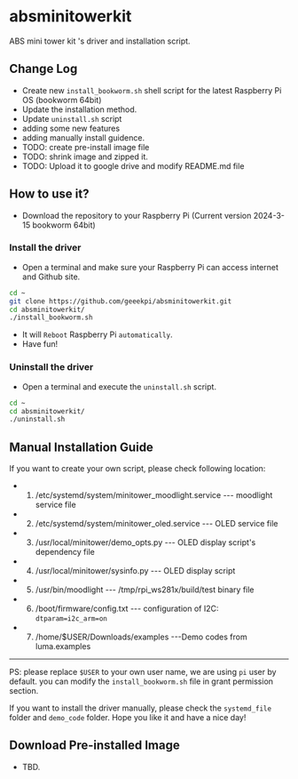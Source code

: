 # absminitowerkit
ABS mini tower kit 's driver and installation script.
## Change Log
* Create new `install_bookworm.sh` shell script for the latest Raspberry Pi OS (bookworm 64bit) 
* Update the installation method.
* Update `uninstall.sh` script 
* adding some new features
* adding manually install guidence. 
* TODO: create pre-install image file
* TODO: shrink image and zipped it.
* TODO: Upload it to google drive and modify README.md file

## How to use it?
* Download the repository to your Raspberry Pi (Current version 2024-3-15 bookworm 64bit) 
### Install the driver 
* Open a terminal and make sure your Raspberry Pi can access internet and Github site.
```bash 
cd ~
git clone https://github.com/geeekpi/absminitowerkit.git 
cd absminitowerkit/
./install_bookworm.sh 
```
* It will `Reboot` Raspberry Pi `automatically`.
* Have fun!

### Uninstall the driver  
* Open a terminal and execute the `uninstall.sh` script. 
```bash
cd ~
cd absminitowerkit/
./uninstall.sh 
```
## Manual Installation Guide 

If you want to create your own script, please check following location:
* 1. /etc/systemd/system/minitower_moodlight.service  --- moodlight service file
* 2. /etc/systemd/system/minitower_oled.service  --- OLED service file
* 3. /usr/local/minitower/demo_opts.py --- OLED display script's dependency file
* 4. /usr/local/minitower/sysinfo.py --- OLED display script 
* 5. /usr/bin/moodlight   --- /tmp/rpi_ws281x/build/test binary file 
* 6. /boot/firmware/config.txt  --- configuration of I2C: `dtparam=i2c_arm=on`
* 7. /home/$USER/Downloads/examples ---Demo codes from luma.examples

---
PS: please replace `$USER` to your own user name, we are using `pi` user by default. you can modify the `install_bookworm.sh` file in grant permission section. 


If you want to install the driver manually, please check the `systemd_file` folder and `demo_code` folder. 
Hope you like it and have a nice day!
## Download Pre-installed Image 
* TBD. 
